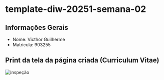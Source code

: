 # template-diw-20251-semana-02

## Informações Gerais
- Nome: Victhor Guilherme
- Matricula: 903255

## Print da tela da página criada (Curriculum Vitae)

![inspeção](https://github.com/user-attachments/assets/f22a0997-157e-42c8-b22c-d519b128de35)

